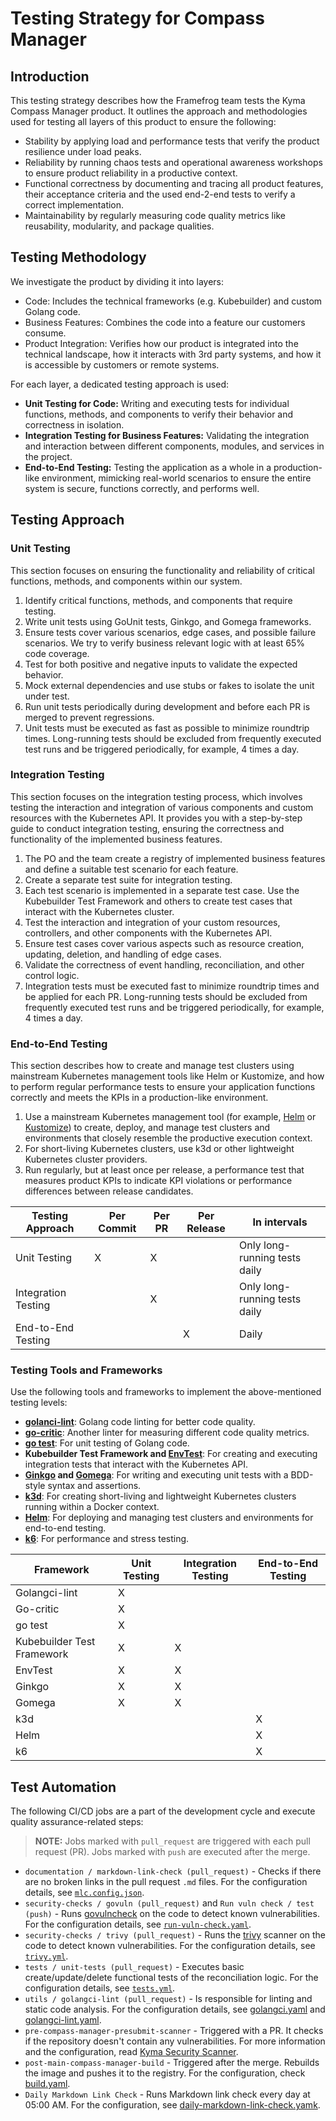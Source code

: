 # Testing Strategy for Compass Manager

## Introduction
This testing strategy describes how the Framefrog team tests the Kyma Compass Manager product. It outlines the approach and methodologies used for testing all layers of this product to ensure the following:

* Stability by applying load and performance tests that verify the product resilience under load peaks.
* Reliability by running chaos tests and operational awareness workshops to ensure product reliability in a productive context.
* Functional correctness by documenting and tracing all product features, their acceptance criteria and the used end-2-end tests to verify a correct implementation.
* Maintainability by regularly measuring code quality metrics like reusability, modularity, and package qualities.


## Testing Methodology

We investigate the product by dividing it into layers:

* Code: Includes the technical frameworks (e.g. Kubebuilder) and custom Golang code.
* Business Features: Combines the code into a feature our customers consume.
* Product Integration: Verifies how our product is integrated into the technical landscape, how it interacts with 3rd party systems, and how it is accessible by customers or remote systems.
 
For each layer, a dedicated testing approach is used:

* **Unit Testing for Code:** Writing and executing tests for individual functions, methods, and components to verify their behavior and correctness in isolation.
* **Integration Testing for Business Features:** Validating the integration and interaction between different components, modules, and services in the project.
* **End-to-End Testing:** Testing the application as a whole in a production-like environment, mimicking real-world scenarios to ensure the entire system is secure, functions correctly, and performs well.

## Testing Approach

### Unit Testing

This section focuses on ensuring the functionality and reliability of critical functions, methods, and components within our system.

1. Identify critical functions, methods, and components that require testing.
2. Write unit tests using GoUnit tests, Ginkgo, and Gomega frameworks.
3. Ensure tests cover various scenarios, edge cases, and possible failure scenarios. We try to verify business relevant logic with at least 65% code coverage.
4. Test for both positive and negative inputs to validate the expected behavior.
5. Mock external dependencies and use stubs or fakes to isolate the unit under test.
6. Run unit tests periodically during development and before each PR is merged to prevent regressions.
7. Unit tests must be executed as fast as possible to minimize roundtrip times. Long-running tests should be excluded from frequently executed test runs and be triggered periodically, for example, 4 times a day.

### Integration Testing

This section focuses on the integration testing process, which involves testing the interaction and integration of various components and custom resources with the Kubernetes API. It provides you with a step-by-step guide to conduct integration testing, ensuring the correctness and functionality of the implemented business features.

1. The PO and the team create a registry of implemented business features and define a suitable test scenario for each feature.
2. Create a separate test suite for integration testing.
3. Each test scenario is implemented in a separate test case. Use the Kubebuilder Test Framework and others to create test cases that interact with the Kubernetes cluster.  
4. Test the interaction and integration of your custom resources, controllers, and other components with the Kubernetes API.
5. Ensure test cases cover various aspects such as resource creation, updating, deletion, and handling of edge cases.
6. Validate the correctness of event handling, reconciliation, and other control logic.
7. Integration tests must be executed fast to minimize roundtrip times and be applied for each PR. Long-running tests should be excluded from frequently executed test runs and be triggered periodically, for example, 4 times a day.

### End-to-End Testing

This section describes how to create and manage test clusters using mainstream Kubernetes management tools like Helm or Kustomize, and how to perform regular performance tests to ensure your application functions correctly and meets the KPIs in a production-like environment.

1. Use a mainstream Kubernetes management tool (for example, [Helm](https://helm.sh/) or [Kustomize](https://kustomize.io/)) to create, deploy, and manage test clusters and environments that closely resemble the productive execution context.
2. For short-living Kubernetes clusters, use k3d or other lightweight Kubernetes cluster providers.
3. Run regularly, but at least once per release, a performance test that measures product KPIs to indicate KPI violations or performance differences between release candidates.

|Testing Approach|Per Commit|Per PR|Per Release|In intervals|
|--|--|--|--|--|
|Unit Testing|X|X||Only long-running tests daily|
|Integration Testing||X||Only long-running tests daily|
|End-to-End Testing|||X|Daily|

### Testing Tools and Frameworks
Use the following tools and frameworks to implement the above-mentioned testing levels:

- **[golanci-lint](https://github.com/golangci/golangci-lint)**: Golang code linting for better code quality.
- **[go-critic](https://github.com/go-critic/go-critic)**: Another linter for measuring different code quality metrics.
- **[go test](https://pkg.go.dev/testing)**: For unit testing of Golang code.
- **Kubebuilder Test Framework and [EnvTest](https://book.kubebuilder.io/reference/envtest.html)**: For creating and executing integration tests that interact with the Kubernetes API.
- **[Ginkgo](https://github.com/onsi/ginkgo) and [Gomega](https://github.com/onsi/gomega)**: For writing and executing unit tests with a BDD-style syntax and assertions.
- **[k3d](https://k3d.io/)**: For creating short-living and lightweight Kubernetes clusters running within a Docker context.
- **[Helm](https://helm.sh/)**: For deploying and managing test clusters and environments for end-to-end testing.
- **[k6](https://k6.io/)**: For performance and stress testing.

|Framework|Unit Testing|Integration Testing|End-to-End Testing|
|--|--|--|--|
|Golangci-lint| X | | |
|Go-critic| X | | |
|go test| X |  |  |
|Kubebuilder Test Framework| X | X | |
|EnvTest| X | X |  |
|Ginkgo| X | X |  |
|Gomega| X | X |  |
|k3d|  |  | X |
|Helm|  |  | X |
|k6|  |  | X |


## Test Automation

The following CI/CD jobs are a part of the development cycle and execute quality assurance-related steps:

> **NOTE:** Jobs marked with `pull_request` are triggered with each pull request (PR). Jobs marked with `push` are executed after the merge.

- `documentation / markdown-link-check (pull_request)` - Checks if there are no broken links in the pull request `.md` files. For the configuration details, see [`mlc.config.json`](https://github.com/kyma-project/compass-manager/blob/main/mlc.config.json).
- `security-checks / govuln (pull_request)` and `Run vuln check / test (push)` - Runs [govulncheck](https://pkg.go.dev/golang.org/x/vuln/cmd/govulncheck) on the code to detect known vulnerabilities. For the configuration details, see [`run-vuln-check.yaml`](https://github.com/kyma-project/compass-manager/blob/main/.github/workflows/run-vuln-check.yaml).
- `security-checks / trivy (pull_request)` - Runs the [trivy](https://trivy.dev/) scanner on the code to detect known vulnerabilities. For the configuration details, see [`trivy.yml`](https://github.com/kyma-project/compass-manager/blob/main/.github/workflows/trivy.yml).
- `tests / unit-tests (pull_request)` - Executes basic create/update/delete functional tests of the reconciliation logic. For the configuration details, see [`tests.yml`](https://github.com/kyma-project/compass-manager/blob/main/.github/workflows/tests.yml).
- `utils / golangci-lint (pull_request)` - Is responsible for linting and static code analysis. For the configuration details, see [golangci.yaml](https://github.com/kyma-project/compass-manager/blob/main/.golangci.yaml) and [golangci-lint.yaml](https://github.com/kyma-project/compass-manager/blob/main/.github/workflows/golangci-lint.yaml).
- `pre-compass-manager-presubmit-scanner` - Triggered with a PR. It checks if the repository doesn't contain any vulnerabilities. For more information and the configuration, read [Kyma Security Scanner](https://github.tools.sap/kyma/security-scanners#readme).
- `post-main-compass-manager-build` - Triggered after the merge. Rebuilds the image and pushes it to the registry. For the configuration, check [build.yaml](https://github.com/kyma-project/test-infra/blob/main/prow/jobs/kyma-project/compass-manager/build.yaml).
- `Daily Markdown Link Check` - Runs Markdown link check every day at 05:00 AM. For the configuration, see [daily-markdown-link-check.yamk](https://github.com/kyma-project/compass-manager/blob/main/.github/workflows/daily-markdown-link-check.yaml).
